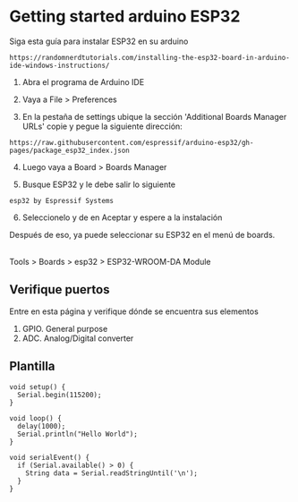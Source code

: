 # Getting started arduino ESP32


Siga esta guía para instalar ESP32 en su arduino
```
https://randomnerdtutorials.com/installing-the-esp32-board-in-arduino-ide-windows-instructions/
```

1. Abra el programa de Arduino IDE

2. Vaya a File > Preferences

3. En la pestaña de settings ubique la sección 'Additional Boards Manager URLs' copie y pegue la siguiente dirección:

```
https://raw.githubusercontent.com/espressif/arduino-esp32/gh-pages/package_esp32_index.json
```

4. Luego vaya a Board > Boards Manager

5. Busque ESP32 y le debe salir lo siguiente

```
esp32 by Espressif Systems
```

6. Seleccionelo y de en Aceptar y espere a la instalación

Después de eso, ya puede seleccionar su ESP32 en el menú de boards. <br><br>

Tools > Boards > esp32 > ESP32-WROOM-DA Module

## Verifique puertos
Entre en esta página y verifique dónde se encuentra sus elementos<br>
<ol>
  <li>GPIO. General purpose</li>
  <li>ADC. Analog/Digital converter</li>
</ol>

## Plantilla
```
void setup() {
  Serial.begin(115200);
}

void loop() {
  delay(1000);
  Serial.println("Hello World");
}

void serialEvent() {
  if (Serial.available() > 0) {
    String data = Serial.readStringUntil('\n');
  }
}
```
